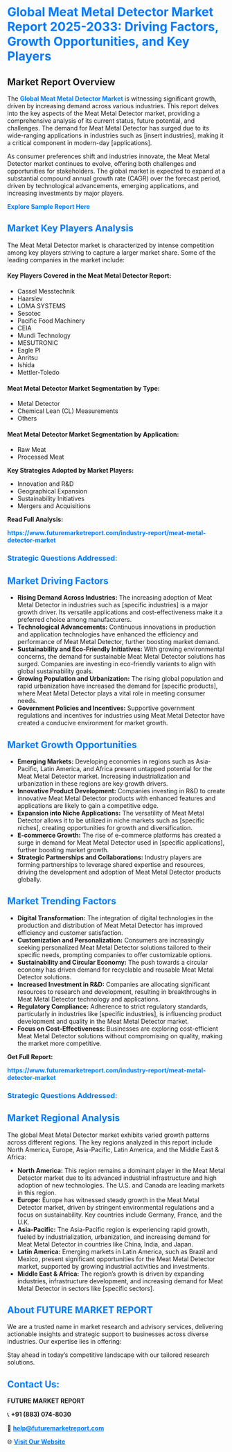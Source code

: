 <h1 style="color: #007BFF;">Global Meat Metal Detector Market Report 2025-2033: Driving Factors, Growth Opportunities, and Key Players</h1>

<section id="overview">
<h2>Market Report Overview</h2>
<p>The <a href="https://www.futuremarketreport.com/industry-report/meat-metal-detector-market" style="color: #007BFF; text-decoration: none;"><strong>Global Meat Metal Detector Market</strong></a> is witnessing significant growth, driven by increasing demand across various industries. This report delves into the key aspects of the Meat Metal Detector market, providing a comprehensive analysis of its current status, future potential, and challenges. The demand for Meat Metal Detector has surged due to its wide-ranging applications in industries such as [insert industries], making it a critical component in modern-day [applications].</p>
<p>As consumer preferences shift and industries innovate, the Meat Metal Detector market continues to evolve, offering both challenges and opportunities for stakeholders. The global market is expected to expand at a substantial compound annual growth rate (CAGR) over the forecast period, driven by technological advancements, emerging applications, and increasing investments by major players.</p>
</section>

<section id="overview">
<p><a href="https://www.futuremarketreport.com/request-sample/reportId=32345" style="color: #007BFF; text-decoration: none;"><strong>Explore Sample Report Here</strong></a></p>
</section>

<section id="key-players">
<h2 style="color: #007BFF;">Market Key Players Analysis</h2>
<p>The Meat Metal Detector market is characterized by intense competition among key players striving to capture a larger market share. Some of the leading companies in the market include:</p>
<h4>Key Players Covered in the Meat Metal Detector Report:</h4>
<ul><li>Cassel Messtechnik</li><li>Haarslev</li><li>LOMA SYSTEMS</li><li>Sesotec</li><li>Pacific Food Machinery</li><li>CEIA</li><li>Mundi Technology</li><li>MESUTRONIC</li><li>Eagle PI</li><li>Anritsu</li><li>Ishida</li><li>Mettler-Toledo</li></ul>
<h4>Meat Metal Detector Market Segmentation by Type:</h4>
<ul><li>Metal Detector</li><li>Chemical Lean (CL) Measurements</li><li>Others</li></ul>

<h4>Meat Metal Detector Market Segmentation by Application:</h4>
<ul><li>Raw Meat</li><li>Processed Meat</li></ul>
<p><strong>Key Strategies Adopted by Market Players:</strong></p>
<ul>
<li>Innovation and R&D</li>
<li>Geographical Expansion</li>
<li>Sustainability Initiatives</li>
<li>Mergers and Acquisitions</li>
</ul>
</section>

<section>
<p><strong>Read Full Analysis: </strong></p><a href="https://www.futuremarketreport.com/industry-report/meat-metal-detector-market" style="color: #007BFF; text-decoration: none;"><strong>https://www.futuremarketreport.com/industry-report/meat-metal-detector-market</strong></a>
<h3 style="color: #007BFF;">Strategic Questions Addressed:</h3>
</section>

<section id="driving-factors">
<h2 style="color: #007BFF;">Market Driving Factors</h2>
<ul>
<li><strong>Rising Demand Across Industries:</strong> The increasing adoption of Meat Metal Detector in industries such as [specific industries] is a major growth driver. Its versatile applications and cost-effectiveness make it a preferred choice among manufacturers.</li>
<li><strong>Technological Advancements:</strong> Continuous innovations in production and application technologies have enhanced the efficiency and performance of Meat Metal Detector, further boosting market demand.</li>
<li><strong>Sustainability and Eco-Friendly Initiatives:</strong> With growing environmental concerns, the demand for sustainable Meat Metal Detector solutions has surged. Companies are investing in eco-friendly variants to align with global sustainability goals.</li>
<li><strong>Growing Population and Urbanization:</strong> The rising global population and rapid urbanization have increased the demand for [specific products], where Meat Metal Detector plays a vital role in meeting consumer needs.</li>
<li><strong>Government Policies and Incentives:</strong> Supportive government regulations and incentives for industries using Meat Metal Detector have created a conducive environment for market growth.</li>
</ul>
</section>

<section id="growth-opportunities">
<h2 style="color: #007BFF;">Market Growth Opportunities</h2>
<ul>
<li><strong>Emerging Markets:</strong> Developing economies in regions such as Asia-Pacific, Latin America, and Africa present untapped potential for the Meat Metal Detector market. Increasing industrialization and urbanization in these regions are key growth drivers.</li>
<li><strong>Innovative Product Development:</strong> Companies investing in R&D to create innovative Meat Metal Detector products with enhanced features and applications are likely to gain a competitive edge.</li>
<li><strong>Expansion into Niche Applications:</strong> The versatility of Meat Metal Detector allows it to be utilized in niche markets such as [specific niches], creating opportunities for growth and diversification.</li>
<li><strong>E-commerce Growth:</strong> The rise of e-commerce platforms has created a surge in demand for Meat Metal Detector used in [specific applications], further boosting market growth.</li>
<li><strong>Strategic Partnerships and Collaborations:</strong> Industry players are forming partnerships to leverage shared expertise and resources, driving the development and adoption of Meat Metal Detector products globally.</li>
</ul>
</section>

<section id="trending-factors">
<h2 style="color: #007BFF;">Market Trending Factors</h2>
<ul>
<li><strong>Digital Transformation:</strong> The integration of digital technologies in the production and distribution of Meat Metal Detector has improved efficiency and customer satisfaction.</li>
<li><strong>Customization and Personalization:</strong> Consumers are increasingly seeking personalized Meat Metal Detector solutions tailored to their specific needs, prompting companies to offer customizable options.</li>
<li><strong>Sustainability and Circular Economy:</strong> The push towards a circular economy has driven demand for recyclable and reusable Meat Metal Detector solutions.</li>
<li><strong>Increased Investment in R&D:</strong> Companies are allocating significant resources to research and development, resulting in breakthroughs in Meat Metal Detector technology and applications.</li>
<li><strong>Regulatory Compliance:</strong> Adherence to strict regulatory standards, particularly in industries like [specific industries], is influencing product development and quality in the Meat Metal Detector market.</li>
<li><strong>Focus on Cost-Effectiveness:</strong> Businesses are exploring cost-efficient Meat Metal Detector solutions without compromising on quality, making the market more competitive.</li>
</ul>
</section>

<section>
<p><strong>Get Full Report: </strong></p><a href="https://www.futuremarketreport.com/industry-report/meat-metal-detector-market" style="color: #007BFF; text-decoration: none;"><strong>https://www.futuremarketreport.com/industry-report/meat-metal-detector-market</strong></a>
<h3 style="color: #007BFF;">Strategic Questions Addressed:</h3>
</section>


<section id="regional-analysis">
<h2 style="color: #007BFF;">Market Regional Analysis</h2>
<p>The global Meat Metal Detector market exhibits varied growth patterns across different regions. The key regions analyzed in this report include North America, Europe, Asia-Pacific, Latin America, and the Middle East & Africa:</p>
<ul>
<li><strong>North America:</strong> This region remains a dominant player in the Meat Metal Detector market due to its advanced industrial infrastructure and high adoption of new technologies. The U.S. and Canada are leading markets in this region.</li>
<li><strong>Europe:</strong> Europe has witnessed steady growth in the Meat Metal Detector market, driven by stringent environmental regulations and a focus on sustainability. Key countries include Germany, France, and the U.K.</li>
<li><strong>Asia-Pacific:</strong> The Asia-Pacific region is experiencing rapid growth, fueled by industrialization, urbanization, and increasing demand for Meat Metal Detector in countries like China, India, and Japan.</li>
<li><strong>Latin America:</strong> Emerging markets in Latin America, such as Brazil and Mexico, present significant opportunities for the Meat Metal Detector market, supported by growing industrial activities and investments.</li>
<li><strong>Middle East & Africa:</strong> The region’s growth is driven by expanding industries, infrastructure development, and increasing demand for Meat Metal Detector in sectors like [specific sectors].</li>
</ul>
</section>

<footer>
<h2 style="color: #007BFF;">About FUTURE MARKET REPORT</h2>
<p>We are a trusted name in market research and advisory services, delivering actionable insights and strategic support to businesses across diverse industries. Our expertise lies in offering:</p>

<p>Stay ahead in today’s competitive landscape with our tailored research solutions.</p>

<h2 style="color: #007BFF;">Contact Us:</h2>
<p><strong>FUTURE MARKET REPORT</strong></p>
<p>📞 <strong>+91 (883) 074-8030</strong></p>
<p>📧 <strong><a href="mailto:help@futuremarketreport.com" style="color: #007BFF;">help@futuremarketreport.com</a></strong></p>
<p>🌐 <strong><a href="https://www.futuremarketreport.com/" style="color: #007BFF;">Visit Our Website</a></strong></p>
</footer>